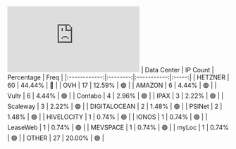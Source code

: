 ![Diagramm](https://github.com/obajay/StateSync-snapshots/blob/main/Projects/Juno/1/README.md)
| Data Center | IP Count | Percentage | Freq |
|:------------:|:--------:|:-----------:|:-----:|
| HETZNER | 60 | 44.44% | 🔴 |
| OVH | 17 | 12.59% | 🟢 |
| AMAZON | 6 | 4.44% | 🟢 |
| Vultr | 6 | 4.44% | 🟢 |
| Contabo | 4 | 2.96% | 🟢 |
| IPAX | 3 | 2.22% | 🟢 |
| Scaleway | 3 | 2.22% | 🟢 |
| DIGITALOCEAN | 2 | 1.48% | 🟢 |
| PSINet | 2 | 1.48% | 🟢 |
| HIVELOCITY | 1 | 0.74% | 🟢 |
| IONOS | 1 | 0.74% | 🟢 |
| LeaseWeb | 1 | 0.74% | 🟢 |
| MEVSPACE | 1 | 0.74% | 🟢 |
| myLoc | 1 | 0.74% | 🟢 |
| OTHER | 27 | 20.00% | 🟢 |